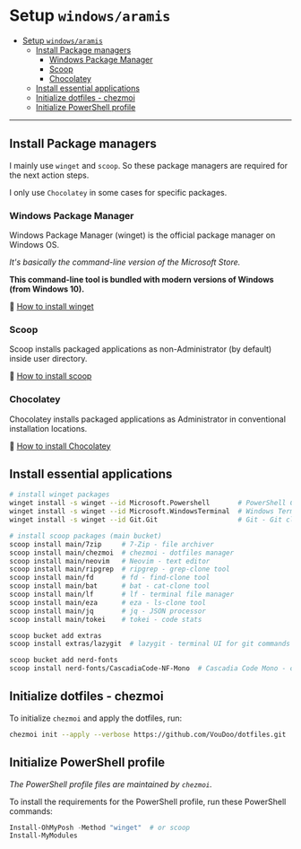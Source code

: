 # Setup `windows/aramis`

- [Setup `windows/aramis`](#setup-windowsaramis)
  - [Install Package managers](#install-package-managers)
    - [Windows Package Manager](#windows-package-manager)
    - [Scoop](#scoop)
    - [Chocolatey](#chocolatey)
  - [Install essential applications](#install-essential-applications)
  - [Initialize dotfiles - chezmoi](#initialize-dotfiles---chezmoi)
  - [Initialize PowerShell profile](#initialize-powershell-profile)

---

## Install Package managers

I mainly use `winget` and `scoop`. So these package managers are required for the next action steps.

I only use `Chocolatey` in some cases for specific packages.

### Windows Package Manager

Windows Package Manager (winget) is the official package manager on Windows OS.

_It's basically the command-line version of the Microsoft Store._

**This command-line tool is bundled with modern versions of Windows (from Windows 10).**

🔗 [How to install winget](https://docs.microsoft.com/en-us/windows/package-manager/winget/#install-winget)

### Scoop

Scoop installs packaged applications as non-Administrator (by default) inside user directory.

🔗 [How to install scoop](https://scoop.sh/)

### Chocolatey

Chocolatey installs packaged applications as Administrator in conventional installation locations.

🔗 [How to install Chocolatey](https://chocolatey.org/install)

## Install essential applications

```sh
# install winget packages
winget install -s winget --id Microsoft.Powershell       # PowerShell Core - shell
winget install -s winget --id Microsoft.WindowsTerminal  # Windows Terminal - terminal emulator
winget install -s winget --id Git.Git                    # Git - Git client

# install scoop packages (main bucket)
scoop install main/7zip     # 7-Zip - file archiver
scoop install main/chezmoi  # chezmoi - dotfiles manager
scoop install main/neovim   # Neovim - text editor
scoop install main/ripgrep  # ripgrep - grep-clone tool
scoop install main/fd       # fd - find-clone tool
scoop install main/bat      # bat - cat-clone tool
scoop install main/lf       # lf - terminal file manager
scoop install main/eza      # eza - ls-clone tool
scoop install main/jq       # jq - JSON processor
scoop install main/tokei    # tokei - code stats

scoop bucket add extras
scoop install extras/lazygit  # lazygit - terminal UI for git commands

scoop bucket add nerd-fonts
scoop install nerd-fonts/CascadiaCode-NF-Mono  # Cascadia Code Mono - coding font
```

## Initialize dotfiles - chezmoi

To initialize `chezmoi` and apply the dotfiles, run:

```sh
chezmoi init --apply --verbose https://github.com/VouDoo/dotfiles.git
```

## Initialize PowerShell profile

_The PowerShell profile files are maintained by `chezmoi`._

To install the requirements for the PowerShell profile,
run these PowerShell commands:

```powershell
Install-OhMyPosh -Method "winget"  # or scoop
Install-MyModules
```
